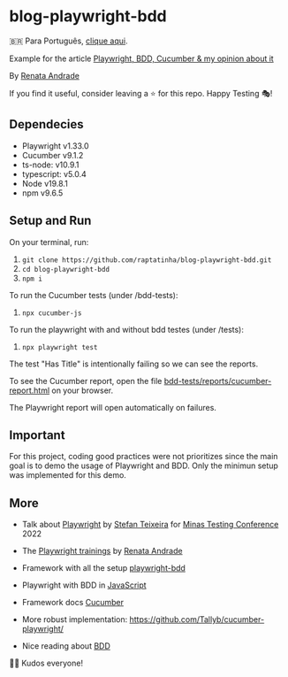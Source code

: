 # blog-playwright-bdd

 🇧🇷 Para Português, [clique aqui](./README.br.md).

Example for the article [Playwright, BDD, Cucumber & my opinion about it](https://testingwithrenata.com/blog/test-automation/playwright/playwright-bdd-cucumber-e-a-minha-opiniao-sobre-isso/)

By [Renata Andrade](https://www.linkedin.com/in/raptatinha/)

If you find it useful, consider leaving a ⭐️ for this repo.
Happy Testing 🎭!

## Dependecies

- Playwright v1.33.0
- Cucumber v9.1.2
- ts-node: v10.9.1
- typescript: v5.0.4
- Node v19.8.1
- npm v9.6.5

## Setup and Run

On your terminal, run:
1. `git clone https://github.com/raptatinha/blog-playwright-bdd.git`
1. `cd blog-playwright-bdd`
1. `npm i`

To run the Cucumber tests (under /bdd-tests):
1. `npx cucumber-js`

To run the playwright with and without bdd testes (under /tests):
1. `npx playwright test`

The test "Has Title" is intentionally failing so we can see the reports.

To see the Cucumber report, open the file [bdd-tests/reports/cucumber-report.html](bdd-tests/reports/cucumber-report.html) on your browser.

The Playwright report will open automatically on failures.

## Important

For this project, coding good practices were not prioritizes since the main goal is to demo the usage of Playwright and BDD. Only the minimun setup was implemented for this demo.

## More

- Talk about [Playwright](https://youtube.com/watch?v=eJ6V1de9nHY) by [Stefan Teixeira](https://linkedin.com/in/stefanteixeira/) for [Minas Testing Conference](https://minastestingconference.com.br/) 2022

- The [Playwright trainings](https://testingwithrenata.com/trainings/) by [Renata Andrade](https://www.linkedin.com/in/raptatinha/)

- Framework with all the setup [playwright-bdd](https://github.com/vitalets/playwright-bdd)

- Playwright with BDD in [JavaScript](https://dev.to/jankaritech/behavior-driven-development-bdd-using-playwright-n1o)

- Framework docs [Cucumber](https://github.com/cucumber/cucumber-js)

- More robust implementation: https://github.com/Tallyb/cucumber-playwright/

- Nice reading about [BDD](https://cucumber.io/docs/bdd/)

🙌🏽 Kudos everyone!